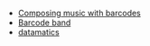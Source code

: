 
* [Composing music with barcodes](https://www.youtube.com/watch?v=z1vPNCbc1Uc)
* [Barcode band](https://vimeo.com/41132461)
* [datamatics](http://www.ryojiikeda.com/project/datamatics/)
